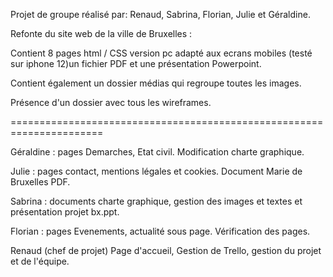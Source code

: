 Projet de groupe réalisé par: Renaud, Sabrina, Florian, Julie et Géraldine.

Refonte du site web de la ville de Bruxelles :

Contient 8 pages html / CSS version pc adapté aux ecrans mobiles (testé sur iphone 12)un fichier PDF et une présentation Powerpoint.

Contient également un dossier médias qui regroupe toutes les images. 

Présence d'un dossier avec tous les wireframes.

======================================================================

Géraldine : pages Demarches, Etat civil. Modification charte graphique.

Julie : pages contact, mentions légales et cookies. Document Marie de Bruxelles PDF.

Sabrina : documents charte graphique, gestion des images et textes et présentation projet bx.ppt.

Florian : pages Evenements, actualité sous page. Vérification des pages.

Renaud (chef de projet) Page d'accueil, Gestion de Trello, gestion du projet et de l'équipe.
